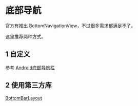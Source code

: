 # 底部导航

官方有推出 BottomNavigationView，不过很多需求都满足不了。

这里推荐两种方式。

## 1 自定义

参考 [Android底部导航栏](https://blog.csdn.net/afei__/article/details/80950288)

## 2 使用第三方库

[BottomBarLayout](https://github.com/chaychan/BottomBarLayout)
